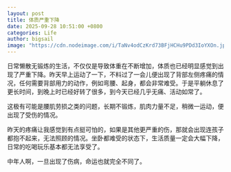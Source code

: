 ```yaml
---
layout: post
title: 体质严重下降
date: 2025-09-28 10:51:00 +0800
categories: Life
author: bigsail
image: "https://cdn.nodeimage.com/i/TaNv4odCzKrd73BFjHCHu9PDd3IoYXOn.jpg"
---
```

日常懒散无锻炼的生活，不仅仅是导致体重在不断增加，体质也已经明显感觉到出现了严重下降。昨天早上运动了一下，不料过了一会儿便出现了背部左侧疼痛的情况，任何需要背部用力的动作，例如弯腰、起身，都会非常难受。于是平躺休息了更长时间，到晚上时已经好转了很多，到今天已经几乎无痛、活动如常了。

这极有可能是腰肌劳损之类的问题，长期不锻炼，肌肉力量不足，稍微一运动，便出现了受伤的情况。

昨天的疼痛让我感觉到有点挺可怕的，如果是其他更严重的伤，那就会出现连孩子都抱不起来，无法照顾的情况。坐卧都难受的状态下，生活质量一定会大幅下降，日常的吃喝玩乐基本都无法享受了。

中年人啊，一旦出现了伤病，命运也就完全不同了。
